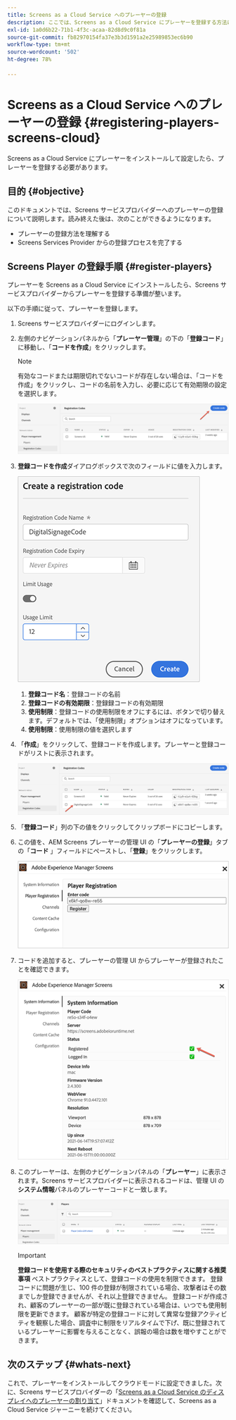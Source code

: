 ```yaml
---
title: Screens as a Cloud Service へのプレーヤーの登録
description: ここでは、Screens as a Cloud Service にプレーヤーを登録する方法について説明します。
exl-id: 1a0d6b22-71b1-4f3c-acaa-82d8d9c0f81a
source-git-commit: fb82970154fa37e3b3d1591a2e25989853ec6b90
workflow-type: tm+mt
source-wordcount: '502'
ht-degree: 78%

---
```


# Screens as a Cloud Service へのプレーヤーの登録 {#registering-players-screens-cloud}

Screens as a Cloud Service にプレーヤーをインストールして設定したら、プレーヤーを登録する必要があります。

## 目的 {#objective}

このドキュメントでは、Screens サービスプロバイダーへのプレーヤーの登録について説明します。読み終えた後は、次のことができるようになります。

* プレーヤーの登録方法を理解する
* Screens Services Provider からの登録プロセスを完了する

## Screens Player の登録手順 {#register-players}

プレーヤーを Screens as a Cloud Service にインストールしたら、Screens サービスプロバイダーからプレーヤーを登録する準備が整います。

以下の手順に従って、プレーヤーを登録します。

1. Screens サービスプロバイダーにログインします。

1. 左側のナビゲーションパネルから「**プレーヤー管理**」の下の「**登録コード**」に移動し、「**コードを作成**」をクリックします。

   >[!NOTE]
   >有効なコードまたは期限切れでないコードが存在しない場合は、「コードを作成」をクリックし、コードの名前を入力し、必要に応じて有効期限の設定を選択します。

   ![画像](/help/screens-cloud/assets/player/register-player1.png)

1. **登録コードを作成**&#x200B;ダイアログボックスで次のフィールドに値を入力します。

   ![画像](/help/screens-cloud/assets/player/register-player2.png)

   1. **登録コード名**：登録コードの名前
   1. **登録コードの有効期限**：登録録コードの有効期限
   1. **使用制限**：登録コードの使用制限をオフにするには、ボタンで切り替えます。デフォルトでは、「使用制限」オプションはオフになっています。
   1. **使用制限**：使用制限の値を選択します

1. 「**作成**」をクリックして、登録コードを作成します。プレーヤーと登録コードがリストに表示されます。

   ![画像](/help/screens-cloud/assets/player/register-player3.png)

1. 「**登録コード**」列の下の値をクリックしてクリップボードにコピーします。

1. この値を、AEM Screens プレーヤーの管理 UI の「**プレーヤーの登録**」タブの「**コード** 」フィールドにペーストし、「**登録**」をクリックします。

   ![画像](/help/screens-cloud/assets/player/register-player4.png)


1. コードを追加すると、プレーヤーの管理 UI からプレーヤーが登録されたことを確認できます。

   ![画像](/help/screens-cloud/assets/player/register-player5.png)

1. このプレーヤーは、左側のナビゲーションパネルの「**プレーヤー**」に表示されます。Screens サービスプロバイダーに表示されるコードは、管理 UI の&#x200B;**システム情報**&#x200B;パネルのプレーヤーコードと一致します。

   ![画像](/help/screens-cloud/assets/player/register-player6.png)

   >[!IMPORTANT]
   >**登録コードを使用する際のセキュリティのベストプラクティスに関する推奨事項**
   >ベストプラクティスとして、登録コードの使用を制限できます。 登録コードに問題が生じ、100 件の登録が制限されている場合、攻撃者はその数までしか登録できませんが、それ以上登録できません。 登録コードが作成され、顧客のプレーヤーの一部が既に登録されている場合は、いつでも使用制限を更新できます。 顧客が特定の登録コードに対して異常な登録アクティビティを観察した場合、調査中に制限をリアルタイムで下げ、既に登録されているプレーヤーに影響を与えることなく、誤報の場合は数を増やすことができます。


## 次のステップ {#whats-next}

これで、プレーヤーをインストールしてクラウドモードに設定できました。次に、Screens サービスプロバイダーの「[Screens as a Cloud Service のディスプレイへのプレーヤーの割り当て](/help/screens-cloud/managing-players-registration/assigning-player-display.md)」ドキュメントを確認して、Screens as a Cloud Service ジャーニーを続けてください。
